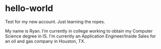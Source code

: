 hello-world
===========

Test for my new account. Just learning the ropes.

My name is Ryan. I'm currently in college working to obtain my Computer Science degree in IS. I'm currently an Application Engineer/Inside Sales for an oil and gas company in Houston, TX.
